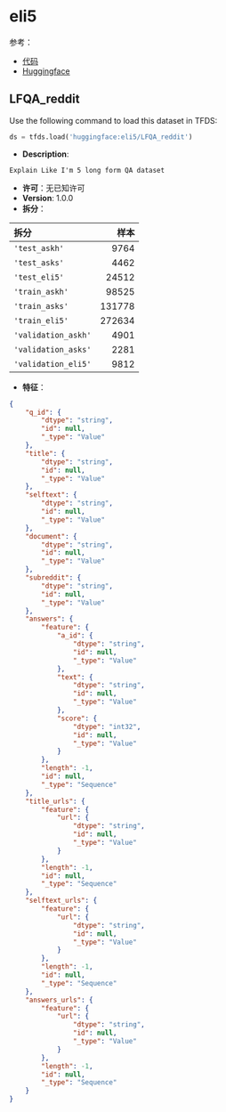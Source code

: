 # eli5

参考：

- [代码](https://github.com/huggingface/datasets/blob/master/datasets/eli5)
- [Huggingface](https://huggingface.co/datasets/eli5)

## LFQA_reddit

Use the following command to load this dataset in TFDS:

```python
ds = tfds.load('huggingface:eli5/LFQA_reddit')
```

- **Description**:

```
Explain Like I'm 5 long form QA dataset
```

- **许可**：无已知许可
- **Version**: 1.0.0
- **拆分**：

拆分 | 样本
:-- | --:
`'test_askh'` | 9764
`'test_asks'` | 4462
`'test_eli5'` | 24512
`'train_askh'` | 98525
`'train_asks'` | 131778
`'train_eli5'` | 272634
`'validation_askh'` | 4901
`'validation_asks'` | 2281
`'validation_eli5'` | 9812

- **特征**：

```json
{
    "q_id": {
        "dtype": "string",
        "id": null,
        "_type": "Value"
    },
    "title": {
        "dtype": "string",
        "id": null,
        "_type": "Value"
    },
    "selftext": {
        "dtype": "string",
        "id": null,
        "_type": "Value"
    },
    "document": {
        "dtype": "string",
        "id": null,
        "_type": "Value"
    },
    "subreddit": {
        "dtype": "string",
        "id": null,
        "_type": "Value"
    },
    "answers": {
        "feature": {
            "a_id": {
                "dtype": "string",
                "id": null,
                "_type": "Value"
            },
            "text": {
                "dtype": "string",
                "id": null,
                "_type": "Value"
            },
            "score": {
                "dtype": "int32",
                "id": null,
                "_type": "Value"
            }
        },
        "length": -1,
        "id": null,
        "_type": "Sequence"
    },
    "title_urls": {
        "feature": {
            "url": {
                "dtype": "string",
                "id": null,
                "_type": "Value"
            }
        },
        "length": -1,
        "id": null,
        "_type": "Sequence"
    },
    "selftext_urls": {
        "feature": {
            "url": {
                "dtype": "string",
                "id": null,
                "_type": "Value"
            }
        },
        "length": -1,
        "id": null,
        "_type": "Sequence"
    },
    "answers_urls": {
        "feature": {
            "url": {
                "dtype": "string",
                "id": null,
                "_type": "Value"
            }
        },
        "length": -1,
        "id": null,
        "_type": "Sequence"
    }
}
```
